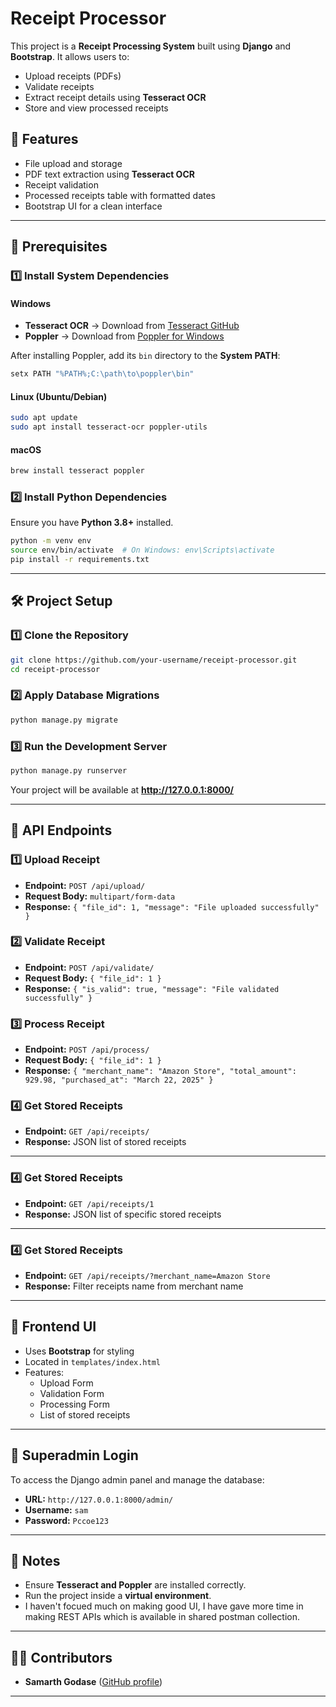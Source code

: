 # Receipt Processor

This project is a **Receipt Processing System** built using **Django** and **Bootstrap**. It allows users to:
- Upload receipts (PDFs)
- Validate receipts
- Extract receipt details using **Tesseract OCR**
- Store and view processed receipts

## 🚀 Features
- File upload and storage
- PDF text extraction using **Tesseract OCR**
- Receipt validation
- Processed receipts table with formatted dates
- Bootstrap UI for a clean interface

---

## 📌 Prerequisites

### 1️⃣ Install System Dependencies
#### Windows
- **Tesseract OCR** → Download from [Tesseract GitHub](https://github.com/UB-Mannheim/tesseract/wiki)
- **Poppler** → Download from [Poppler for Windows](https://github.com/oschwartz10612/poppler-windows/releases)

After installing Poppler, add its `bin` directory to the **System PATH**:
```sh
setx PATH "%PATH%;C:\path\to\poppler\bin"
```

#### Linux (Ubuntu/Debian)
```sh
sudo apt update
sudo apt install tesseract-ocr poppler-utils
```

#### macOS
```sh
brew install tesseract poppler
```

### 2️⃣ Install Python Dependencies
Ensure you have **Python 3.8+** installed.

```sh
python -m venv env
source env/bin/activate  # On Windows: env\Scripts\activate
pip install -r requirements.txt
```

---

## 🛠️ Project Setup

### 1️⃣ Clone the Repository
```sh
git clone https://github.com/your-username/receipt-processor.git
cd receipt-processor
```

### 2️⃣ Apply Database Migrations
```sh
python manage.py migrate
```

### 3️⃣ Run the Development Server
```sh
python manage.py runserver
```

Your project will be available at **http://127.0.0.1:8000/**

---

## 📂 API Endpoints

### **1️⃣ Upload Receipt**
- **Endpoint:** `POST /api/upload/`
- **Request Body:** `multipart/form-data`
- **Response:** `{ "file_id": 1, "message": "File uploaded successfully" }`

### **2️⃣ Validate Receipt**
- **Endpoint:** `POST /api/validate/`
- **Request Body:** `{ "file_id": 1 }`
- **Response:** `{ "is_valid": true, "message": "File validated successfully" }`

### **3️⃣ Process Receipt**
- **Endpoint:** `POST /api/process/`
- **Request Body:** `{ "file_id": 1 }`
- **Response:** `{ "merchant_name": "Amazon Store", "total_amount": 929.98, "purchased_at": "March 22, 2025" }`

### **4️⃣ Get Stored Receipts**
- **Endpoint:** `GET /api/receipts/`
- **Response:** JSON list of stored receipts

---
### **4️⃣ Get Stored Receipts**
- **Endpoint:** `GET /api/receipts/1`
- **Response:** JSON list of specific stored receipts

---
### **4️⃣ Get Stored Receipts**
- **Endpoint:** `GET /api/receipts/?merchant_name=Amazon Store`
- **Response:** Filter receipts name from merchant name

---


## 🎨 Frontend UI
- Uses **Bootstrap** for styling
- Located in `templates/index.html`
- Features:
  - Upload Form
  - Validation Form
  - Processing Form
  - List of stored receipts

---

## 🔐 Superadmin Login
To access the Django admin panel and manage the database:

- **URL:** `http://127.0.0.1:8000/admin/`
- **Username:** `sam`
- **Password:** `Pccoe123`

---

## 🎯 Notes
- Ensure **Tesseract and Poppler** are installed correctly.
- Run the project inside a **virtual environment**.
- I haven't focued much on making good UI, I have gave more time in making REST APIs which is available in shared postman collection.

---

## 👨‍💻 Contributors
- **Samarth Godase** ([GitHub profile](https://github.com/samarth1011))

---
